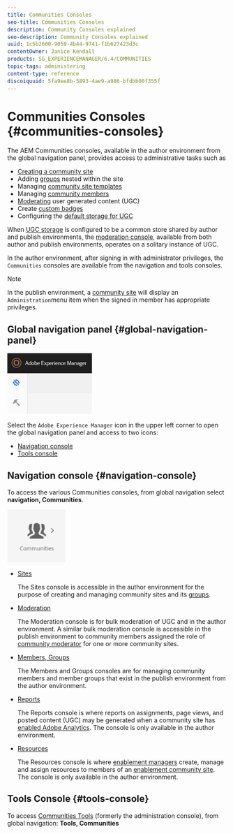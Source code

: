 ```yaml
---
title: Communities Consoles
seo-title: Communities Consoles
description: Community Consoles explained
seo-description: Community Consoles explained
uuid: 1c5b2600-9059-4b44-9741-f1b627423d3c
contentOwner: Janice Kendall
products: SG_EXPERIENCEMANAGER/6.4/COMMUNITIES
topic-tags: administering
content-type: reference
discoiquuid: 5fa9ee8b-5893-4ae9-a986-bfdbb00f355f
---
```


# Communities Consoles {#communities-consoles}

The AEM Communities consoles, available in the author environment from the global navigation panel, provides access to administrative tasks such as

* [Creating a community site](sites-console.md)
* Adding [groups](groups.md) nested within the site
* Managing [community site templates](sites.md)
* Managing [community members](members.md)
* [Moderating](moderate-ugc.md) user generated content (UGC)
* Create [custom badges](badges.md)
* Configuring the [default storage for UGC](srp-config.md)

When [UGC storage](working-with-srp.md) is configured to be a common store shared by author and publish environments, the [moderation console](moderation.md), available from both author and publish environments, operates on a solitary instance of UGC.

In the author environment, after signing in with administrator privileges, the `Communities` consoles are available from the navigation and tools consoles.

>[!NOTE]
>
>In the publish environment, a [community site](sites-console.md) will display an `Administration`menu item when the signed in member has appropriate privileges.

## Global navigation panel {#global-navigation-panel}

![chlimage_1-91](assets/chlimage_1-91.png)

Select the `Adobe Experience Manager` icon in the upper left corner to open the global navigation panel and access to two icons:

* [Navigation console](#navigation-console)
* [Tools console](tools.md)

## Navigation console {#navigation-console}

To access the various Communities consoles, from global navigation select **navigation, Communities**.

![chlimage_1-92](assets/chlimage_1-92.png)

* [Sites](sites-console.md)  
  
  The Sites console is accessible in the author environment for the purpose of creating and managing community sites and its [groups](groups.md).

* [Moderation](moderation.md)  
  
  The Moderation console is for bulk moderation of UGC and in the author environment. A similar bulk moderation console is accessible in the publish environment to community members assigned the role of [community moderator](users.md#publishenvironmentusersandgroups) for one or more community sites.

* [Members, Groups](members.md)  
  
  The Members and Groups consoles are for managing community members and member groups that exist in the publish environment from the author environment.

* [Reports](reports.md)  
  
  The Reports console is where reports on assignments, page views, and posted content (UGC) may be generated when a community site has [enabled Adobe Analytics](sites-console.md#analytics). The console is only available in the author environment.

* [Resources](resources.md)  
  
  The Resources console is where [enablement managers](enablement.md#communitymanagers) create, manage and assign resources to members of an [enablement community site](overview.md#enablement-community). The console is only available in the author environment.

## Tools Console {#tools-console}

To access [Communities Tools](tools.md) (formerly the administration console), from global navigation: **Tools, Communities**

